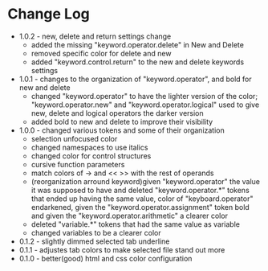 # Change Log

* 1.0.2 - new, delete and return settings change
    - added the missing "keyword.operator.delete" in New and Delete
    - removed specific color for delete and new
    - added "keyword.control.return" to the new and delete keywords settings 
* 1.0.1 - changes to the organization of "keyword.operator", and bold for new and delete
    - changed "keyword.operator" to have the lighter version of the color; "keyword.operator.new" and "keyword.operator.logical" used to give new, delete and logical operators the darker version
    - added bold to new and delete to improve their visibility
* 1.0.0 - changed various tokens and some of their organization
    - selection unfocused color
    - changed namespaces to use italics
    - changed color for control structures
    - cursive function parameters
    - match colors of -> and << >> with the rest of operands
    - (reorganization arround keyword)given "keyword.operator" the value it was supposed to have and deleted "keyword.operator.*" tokens that ended up having the same value, color of "keyboard.operator" endarkened, given the "keyword.operator.assignment" token bold and given the "keyword.operator.arithmetic" a clearer color 
    - deleted "variable.*" tokens that had the same value as variable
    - changed variables to be a clearer color
* 0.1.2 - slightly dimmed selected tab underline
* 0.1.1 - adjustes tab colors to make selected file stand out more
* 0.1.0 - better(good) html and css color configuration
